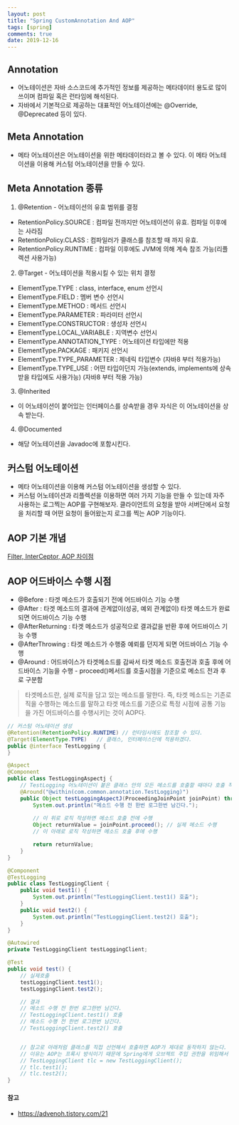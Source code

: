 ```yaml
---
layout: post
title: "Spring CustomAnnotation And AOP"
tags: [spring]
comments: true
date: 2019-12-16
---
```


## Annotation
- 어노테이션은 자바 소스코드에 추가적인 정보를 제공하는 메타데이터 용도로 많이 쓰이며 컴파일 혹은 런타임에 해석된다.
- 자바에서 기본적으로 제공하는 대표적인 어노테이션에는 @Override, @Deprecated 등이 있다.

## Meta Annotation
- 메타 어노테이션은 어노테이션을 위한 메타데이터라고 볼 수 있다. 이 메타 어노테이션을 이용해 커스텀 어노테이션을 만들 수 있다.

## Meta Annotation 종류
1. @Retention - 어노테이션의 유효 범위를 결정
- RetentionPolicy.SOURCE : 컴파일 전까지만 어노테이션이 유효. 컴파일 이후에는 사라짐
- RetentionPolicy.CLASS : 컴파일러가 클래스를 참조할 때 까지 유효.
- RetentionPolicy.RUNTIME : 컴파일 이후에도 JVM에 의해 계속 참조 가능(리플렉션 사용가능)

2. @Target - 어노테이션을 적용시킬 수 있는 위치 결정
- ElementType.TYPE : class, interface, enum 선언시
- ElementType.FIELD : 멤버 변수 선언시
- ElementType.METHOD : 메서드 선언시
- ElementType.PARAMETER : 파라미터 선언시
- ElementType.CONSTRUCTOR : 생성자 선언시
- ElementType.LOCAL_VARIABLE : 지역변수 선언시
- ElementType.ANNOTATION_TYPE : 어노테이션 타입에만 적용
- ElementType.PACKAGE : 패키지 선언시
- ElementType.TYPE_PARAMETER : 제네릭 타입변수 (자바8 부터 적용가능)
- ElementType.TYPE_USE : 어떤 타입이던지 가능(extends, implements에 상속받을 타입에도 사용가능) (자바8 부터 적용 가능)

3. @Inherited
- 이 어노테이션이 붙어있는 인터페이스를 상속받을 경우 자식은 이 어노테이션을 상속 받는다.

4. @Documented
- 해당 어노테이션을 Javadoc에 포함시킨다.

## 커스텀 어노테이션 
- 메타 어노테이션을 이용해 커스텀 어노테이션을 생성할 수 있다.
- 커스텀 어노테이션과 리플렉션을 이용하면 여러 가지 기능을 만들 수 있는데 자주 사용하는 로그찍는 AOP를 구현해보자. 클라이언트의 요청을 받아 서버단에서 요청을 처리할 때 어떤 요청이 들어왔는지 로그를 찍는 AOP 기능이다.

## AOP 기본 개념
[Filter, InterCeptor, AOP 차이점](https://shinkwangwon.github.io/spring-filter-interceptor-aop/)

## AOP 어드바이스 수행 시점
- @Before : 타겟 메소드가 호출되기 전에 어드바이스 기능 수행
- @After : 타겟 메소드의 결과에 관계없이(성공, 예외 관계없이) 타겟 메소드가 완료되면 어드바이스 기능 수행
- @AfterReturning : 타겟 메소드가 성공적으로 결과값을 반환 후에 어드바이스 기능 수행
- @AfterThrowing : 타겟 메소드가 수행중 예뢰를 던지게 되면 어드바이스 기능 수행
- @Around : 어드바이스가 타겟메소드를 감싸서 타겟 메소드 호출전과 호출 후에 어드바이스 기능을 수행 - proceed()메서드를 호출시점을 기준으로 메소드 전과 후로 구분함
> 타겟메소드란, 실제 로직을 담고 있는 메소드를 말한다. 즉, 타겟 메소드는 기존로직을 수행하는 메소드를 말하고 타겟 메소드를 기준으로 특정 시점에 공통 기능을 가진 어드바이스를 수행시키는 것이 AOP다.

```java
// 커스텀 어노테이션 생성
@Retention(RetentionPolicy.RUNTIME) // 런타임시에도 참조할 수 있다.
@Target(ElementType.TYPE)   // 클래스, 인터페이스단에 적용하겠다.
public @interface TestLogging {
}
```

```java
@Aspect
@Component
public class TestLoggingAspectj {
    // TestLogging 어노테이션이 붙은 클래스 안의 모든 메소드를 호출할 때마다 호출 직전에 이 메소드가 수행된다.
    @Around("@within(com.common.annotation.TestLogging)")
    public Object testLoggingAspectJ(ProceedingJoinPoint joinPoint) throws Throwable {
        System.out.println("메소드 수행 전 한번 로그한번 남긴다.");
        
        // 이 위로 로직 작성하면 메소드 호출 전에 수행
        Object returnValue = joinPoint.proceed(); // 실제 메소드 수행
        // 이 아래로 로직 작성하면 메소드 호출 후에 수행

        return returnValue;
    }
}
```

```java
@Component
@TestLogging
public class TestLoggingClient {
    public void test1() {
        System.out.println("TestLoggingClient.test1() 호출");
    }
    public void test2() {
        System.out.println("TestLoggingClient.test2() 호출");
    }
}
```

```java
@Autowired
private TestLoggingClient testLoggingClient;

@Test
public void test() {
    // 실제호출
    testLoggingClient.test1();
    testLoggingClient.test2();

    // 결과
    // 메소드 수행 전 한번 로그한번 남긴다.
    // TestLoggingClient.test1() 호출
    // 메소드 수행 전 한번 로그한번 남긴다.
    // TestLoggingClient.test2() 호출


    // 참고로 아래처럼 클래스를 직접 선언해서 호출하면 AOP가 제대로 동작하지 않는다.
    // 이유는 AOP는 프록시 방식이기 때문에 Spring에게 오브젝트 주입 권한을 위임해서 사용한다(@Autowired)
    // TestLoggingClient tlc = new TestLoggingClient();
    // tlc.test1();
    // tlc.test2();
}
```



#### 참고
- <https://advenoh.tistory.com/21>